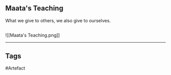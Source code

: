 ## Maata's Teaching
What we give to others, we also give to ourselves.
## 
![[Maata's Teaching.png]]

---
## Tags
#Artefact